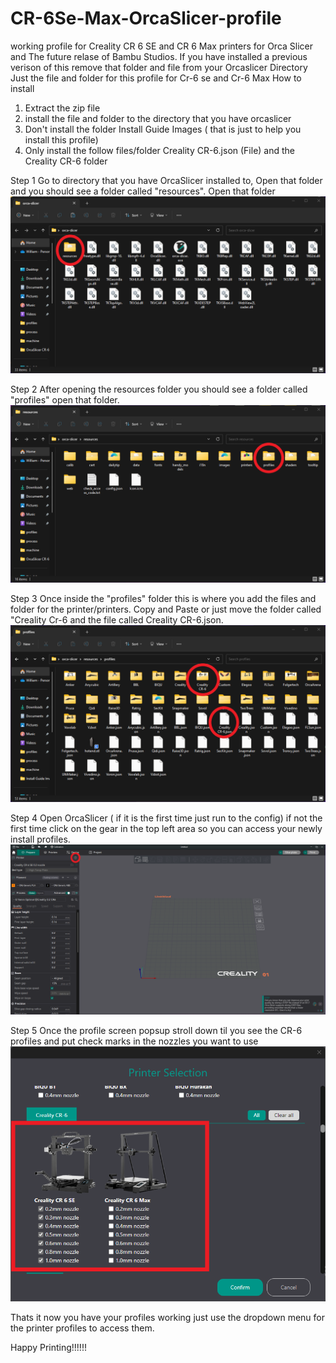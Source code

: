 # CR-6Se-Max-OrcaSlicer-profile
working profile for Creality CR 6 SE and CR 6 Max printers for Orca Slicer and The future relase of Bambu Studios.
If you have installed a previous verison of this remove that folder and file from your Orcaslicer Directory Just the file and folder for this profile for Cr-6 se and Cr-6 Max
How to install
1. Extract the zip file
2. install the file and folder to the directory that you have orcaslicer
3. Don't install the folder Install Guide Images ( that is just to help you install this profile)
4. Only install the follow files/folder  Creality CR-6.json (File) and the Creality CR-6 folder


Step 1
Go to directory that you have OrcaSlicer installed to, Open that folder and you should see a folder called "resources". Open that folder
![My Image](Install%20Guide%20Images/Step1.png)

Step 2 
After opening the resources folder you should see a folder called "profiles" open that folder. 
![My Image](Install%20Guide%20Images/Step2.png)

Step 3
Once inside the "profiles" folder this is where you add the files and folder for the printer/printers. Copy and Paste or just move the folder called "Creality Cr-6 and the file called Creality CR-6.json.
![My Image](Install%20Guide%20Images/Step3.png)

Step 4
Open OrcaSlicer ( if it is the first time just run to the config) if not the first time click on the gear in the top left area so you can access your newly install profiles.
![My Image](Install%20Guide%20Images/Step4.png)

Step 5
Once the profile screen popsup stroll down til you see the CR-6 profiles and put check marks in the nozzles you want to use
![My Image](Install%20Guide%20Images/Step5.png)

Thats it now you have your profiles working just use the dropdown menu for the printer profiles to access them.

Happy Printing!!!!!!

